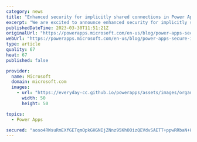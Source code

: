 ```yaml
---
category: news
title: "Enhanced security for implicitly shared connections in Power Apps"
excerpt: "We are excited to announce enhanced security for implicitly shared connections in Power Apps. Many customers have asked for this feature, and it is now available in all commercial regions as Experimental Preview. Power Apps&#8217; implicitly shared connections are ones that use a fixed credential such"
publishedDateTime: 2023-03-30T11:51:21Z
originalUrl: "https://powerapps.microsoft.com/en-us/blog/power-apps-secure-implicit-connections/"
webUrl: "https://powerapps.microsoft.com/en-us/blog/power-apps-secure-implicit-connections/"
type: article
quality: 67
heat: 67
published: false

provider:
  name: Microsoft
  domain: microsoft.com
  images:
    - url: "https://everyday-cc.github.io/powerapps/assets/images/organizations/microsoft.com-50x50.jpg"
      width: 50
      height: 50

topics:
  - Power Apps

secured: "aoso4RWsuRmEXfGETqmOpkGHGNIjZNnz95KhOOizQEVdvSAETT+ppwRRbaN+85e5/SR+F6tF3Fuwkkqiobb4kOV30raNKV4oHfXDQoFJyb1KrfaMyWDnQySQF5LV+qWvH71c8exJkVBwbVHPrskWJ4MH6B6dcHjN6yLxArakI7WR73FRMibtrrlBbt7VGvWqO/3j38f3kEkreoklME4n8w6GQUNoE11RYQX+FGHkUGzaR8DvPqCME8I4HngrSg6DrPNJydPFXp7mpiQxPrkhsYspHld2bASui648O+4AUCTSoyOWyJTGR9qBNPjxT9ydzGQnNBV7LdNa619y7j3x1T3yJN8zHu3PaduteQzGxkQ=;lrCJ27IoKESp+i/838hfig=="
---
```



